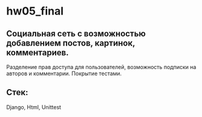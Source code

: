 # hw05_final

## Социальная сеть с возможностью добавлением постов, картинок, комментариев.
Разделение прав доступа для пользователей, возможность подписки на авторов и комментарии.
Покрытие тестами.

## Стек:
Django, Html, Unittest
